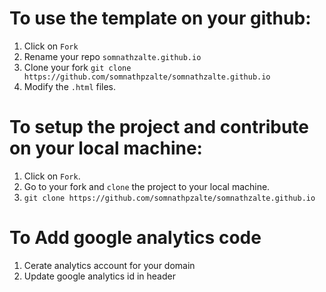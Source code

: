 # To use the template on your github:

1. Click on `Fork`
2. Rename your repo `somnathzalte.github.io`
3. Clone your fork `git clone https://github.com/somnathpzalte/somnathzalte.github.io`
4. Modify the `.html` files.

# To setup the project and contribute on your local machine:

1. Click on `Fork`.
2. Go to your fork and `clone` the project to your local machine.
3. `git clone https://github.com/somnathpzalte/somnathzalte.github.io`

# To Add google analytics code
1. Cerate analytics account for your domain
2. Update google analytics id in header 